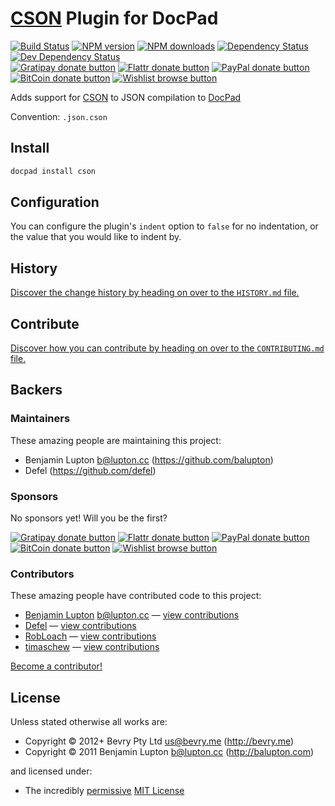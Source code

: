 # [CSON](https://github.com/bevry/cson) Plugin for DocPad

<!-- BADGES/ -->

[![Build Status](https://img.shields.io/travis/docpad/docpad-plugin-cson/master.svg)](http://travis-ci.org/docpad/docpad-plugin-cson "Check this project's build status on TravisCI")
[![NPM version](https://img.shields.io/npm/v/docpad-plugin-cson.svg)](https://npmjs.org/package/docpad-plugin-cson "View this project on NPM")
[![NPM downloads](https://img.shields.io/npm/dm/docpad-plugin-cson.svg)](https://npmjs.org/package/docpad-plugin-cson "View this project on NPM")
[![Dependency Status](https://img.shields.io/david/docpad/docpad-plugin-cson.svg)](https://david-dm.org/docpad/docpad-plugin-cson)
[![Dev Dependency Status](https://img.shields.io/david/dev/docpad/docpad-plugin-cson.svg)](https://david-dm.org/docpad/docpad-plugin-cson#info=devDependencies)<br/>
[![Gratipay donate button](https://img.shields.io/gratipay/docpad.svg)](https://www.gratipay.com/docpad/ "Donate weekly to this project using Gratipay")
[![Flattr donate button](https://img.shields.io/badge/flattr-donate-yellow.svg)](http://flattr.com/thing/344188/balupton-on-Flattr "Donate monthly to this project using Flattr")
[![PayPal donate button](https://img.shields.io/badge/paypal-donate-yellow.svg)](https://www.paypal.com/cgi-bin/webscr?cmd=_s-xclick&hosted_button_id=QB8GQPZAH84N6 "Donate once-off to this project using Paypal")
[![BitCoin donate button](https://img.shields.io/badge/bitcoin-donate-yellow.svg)](https://coinbase.com/checkouts/9ef59f5479eec1d97d63382c9ebcb93a "Donate once-off to this project using BitCoin")
[![Wishlist browse button](https://img.shields.io/badge/wishlist-donate-yellow.svg)](http://amzn.com/w/2F8TXKSNAFG4V "Buy an item on our wishlist for us")

<!-- /BADGES -->


Adds support for [CSON](https://github.com/bevry/cson) to JSON compilation to [DocPad](https://docpad.org)

Convention:  `.json.cson`


## Install

``` bash
docpad install cson
```


## Configuration

You can configure the plugin's `indent` option to `false` for no indentation, or the value that you would like to indent by.


<!-- HISTORY/ -->

## History
[Discover the change history by heading on over to the `HISTORY.md` file.](https://github.com/docpad/docpad-plugin-cson/blob/master/HISTORY.md#files)

<!-- /HISTORY -->


<!-- CONTRIBUTE/ -->

## Contribute

[Discover how you can contribute by heading on over to the `CONTRIBUTING.md` file.](https://github.com/docpad/docpad-plugin-cson/blob/master/CONTRIBUTING.md#files)

<!-- /CONTRIBUTE -->


<!-- BACKERS/ -->

## Backers

### Maintainers

These amazing people are maintaining this project:

- Benjamin Lupton <b@lupton.cc> (https://github.com/balupton)
- Defel (https://github.com/defel)

### Sponsors

No sponsors yet! Will you be the first?

[![Gratipay donate button](https://img.shields.io/gratipay/docpad.svg)](https://www.gratipay.com/docpad/ "Donate weekly to this project using Gratipay")
[![Flattr donate button](https://img.shields.io/badge/flattr-donate-yellow.svg)](http://flattr.com/thing/344188/balupton-on-Flattr "Donate monthly to this project using Flattr")
[![PayPal donate button](https://img.shields.io/badge/paypal-donate-yellow.svg)](https://www.paypal.com/cgi-bin/webscr?cmd=_s-xclick&hosted_button_id=QB8GQPZAH84N6 "Donate once-off to this project using Paypal")
[![BitCoin donate button](https://img.shields.io/badge/bitcoin-donate-yellow.svg)](https://coinbase.com/checkouts/9ef59f5479eec1d97d63382c9ebcb93a "Donate once-off to this project using BitCoin")
[![Wishlist browse button](https://img.shields.io/badge/wishlist-donate-yellow.svg)](http://amzn.com/w/2F8TXKSNAFG4V "Buy an item on our wishlist for us")

### Contributors

These amazing people have contributed code to this project:

- [Benjamin Lupton](https://github.com/balupton) <b@lupton.cc> — [view contributions](https://github.com/docpad/docpad-plugin-cson/commits?author=balupton)
- [Defel](https://github.com/defel) — [view contributions](https://github.com/docpad/docpad-plugin-cson/commits?author=defel)
- [RobLoach](https://github.com/RobLoach) — [view contributions](https://github.com/docpad/docpad-plugin-cson/commits?author=RobLoach)
- [timaschew](https://github.com/timaschew) — [view contributions](https://github.com/docpad/docpad-plugin-cson/commits?author=timaschew)

[Become a contributor!](https://github.com/docpad/docpad-plugin-cson/blob/master/CONTRIBUTING.md#files)

<!-- /BACKERS -->


<!-- LICENSE/ -->

## License

Unless stated otherwise all works are:

- Copyright &copy; 2012+ Bevry Pty Ltd <us@bevry.me> (http://bevry.me)
- Copyright &copy; 2011 Benjamin Lupton <b@lupton.cc> (http://balupton.com)

and licensed under:

- The incredibly [permissive](http://en.wikipedia.org/wiki/Permissive_free_software_licence) [MIT License](http://opensource.org/licenses/mit-license.php)

<!-- /LICENSE -->


